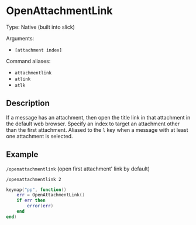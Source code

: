 # OpenAttachmentLink

Type: Native (built into slick)

Arguments:
- `[attachment index]`

Command aliases:
- `attachmentlink`
- `atlink`
- `atlk`

## Description
If a message has an attachment, then open the title link in that attachment in the default web
browser. Specify an index to target an attachment other than the first attachment. Aliased to the
`l` key when a message with at least one attachment is selected.

## Example

`/openattachmentlink` (open first attachment' link by default)

`/openattachmentlink 2`

```lua
keymap("pp", function()
	err = OpenAttachmentLink()
	if err then
		error(err)
	end
end)
```
